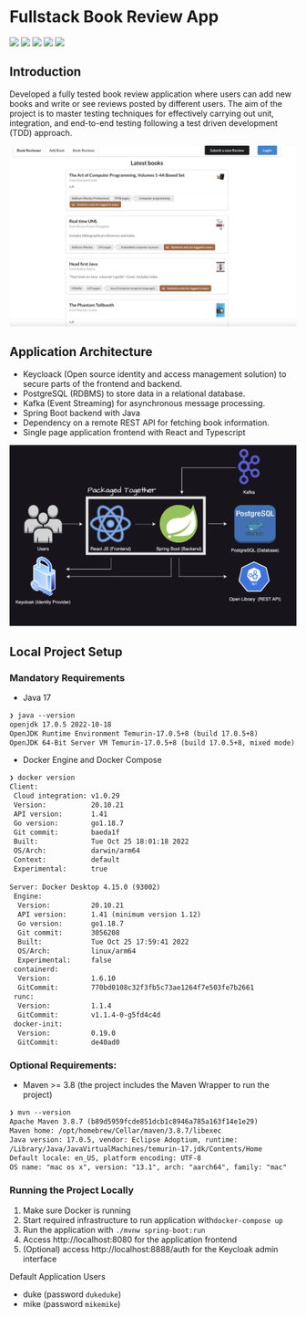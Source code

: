 # Fullstack Book Review App

[![](https://img.shields.io/badge/Spring%20Boot%20Version-3.0.3-orange)](/pom.xml)
[![](https://img.shields.io/badge/Java%20Version-17-orange)](/pom.xml)
[![](https://img.shields.io/badge/Testcontainers%20Version-1.17.6-orange)](https://www.testcontainers.org/)
[![](https://img.shields.io/badge/Keycloak%20Version-20.0.3-orange)](https://www.keycloak.org/)
[![](https://img.shields.io/badge/PostgreSQL%20Version-15.1-orange)](https://www.postgresql.org/)


## Introduction
Developed a fully tested book review application where users can add new books and write or see reviews posted by
different users. The aim of the project is to master testing techniques for effectively carrying out unit,
integration, and end-to-end testing following a test driven development (TDD) approach.

<p align="center">
    <img src="assets/images/bookreviewer.png" alt="Book Reviewer View">
</p>

## Application Architecture
- Keycloack (Open source identity and access management solution) to secure parts of the frontend and backend.
- PostgreSQL (RDBMS) to store data in a relational database.
- Kafka (Event Streaming) for asynchronous message processing.
- Spring Boot backend with Java
- Dependency on a remote REST API for fetching book information.
- Single page application frontend with React and Typescript

<p align="center">
    <img src="assets/images/bookreviewerdiagram.png" alt="Book Review Application Architecture">
</p>

## Local Project Setup

### Mandatory Requirements
* Java 17
```
❯ java --version
openjdk 17.0.5 2022-10-18
OpenJDK Runtime Environment Temurin-17.0.5+8 (build 17.0.5+8)
OpenJDK 64-Bit Server VM Temurin-17.0.5+8 (build 17.0.5+8, mixed mode)
```
* Docker Engine and Docker Compose
```
❯ docker version
Client:
 Cloud integration: v1.0.29
 Version:           20.10.21
 API version:       1.41
 Go version:        go1.18.7
 Git commit:        baeda1f
 Built:             Tue Oct 25 18:01:18 2022
 OS/Arch:           darwin/arm64
 Context:           default
 Experimental:      true

Server: Docker Desktop 4.15.0 (93002)
 Engine:
  Version:          20.10.21
  API version:      1.41 (minimum version 1.12)
  Go version:       go1.18.7
  Git commit:       3056208
  Built:            Tue Oct 25 17:59:41 2022
  OS/Arch:          linux/arm64
  Experimental:     false
 containerd:
  Version:          1.6.10
  GitCommit:        770bd0108c32f3fb5c73ae1264f7e503fe7b2661
 runc:
  Version:          1.1.4
  GitCommit:        v1.1.4-0-g5fd4c4d
 docker-init:
  Version:          0.19.0
  GitCommit:        de40ad0
```

### Optional Requirements:
* Maven >= 3.8 (the project includes the Maven Wrapper to run the project)
```
❯ mvn --version
Apache Maven 3.8.7 (b89d5959fcde851dcb1c8946a785a163f14e1e29)
Maven home: /opt/homebrew/Cellar/maven/3.8.7/libexec
Java version: 17.0.5, vendor: Eclipse Adoptium, runtime: /Library/Java/JavaVirtualMachines/temurin-17.jdk/Contents/Home
Default locale: en_US, platform encoding: UTF-8
OS name: "mac os x", version: "13.1", arch: "aarch64", family: "mac"
```


### Running the Project Locally
1. Make sure Docker is running
2. Start required infrastructure to run application with`docker-compose up`
3. Run the application with `./mvnw spring-boot:run`
4. Access http://localhost:8080 for the application frontend
5. (Optional) access http://localhost:8888/auth for the Keycloak admin interface

Default Application Users
* duke (password `dukeduke`)
* mike (password `mikemike`)
